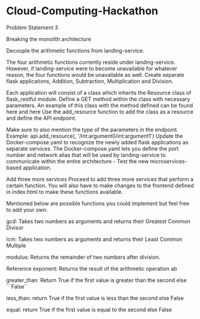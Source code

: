 # Cloud-Computing-Hackathon
Problem Statement 3

Breaking the monolith architecture


Decouple the arithmetic functions from landing-service. 


The four arithmetic functions currently reside under landing-service. 
However, if landing-service were to become unavailable for whatever reason, the four functions would be unavailable as well. Create separate flask applications, Addition, Subtraction, Multiplication and Division. 

Each application will consist of a class which inherits the Resource class of flask_restful module. Define a GET method within the class with necessary parameters. An example of this class with the method defined can be found here and here Use the add_resource function to add the class as a resource and define the API endpoint.

Make sure to also mention the type of the parameters in the endpoint. Example: api.add_resource(, '/int:argument0/int:argument1') Update the Docker-compose.yaml to recognize the newly added flask applications as separate services. The Docker-compose.yaml lets you define the port number and network alias that will be used by landing-service to communicate within the entire architecture - Test the new microservices-based application.


Add three more services Proceed to add three more services that perform a certain function. You will also have to make changes to the frontend defined in index.html to make these functions available. 

Mentioned below are possible functions you could implement but feel free to add your own. 

gcd: Takes two numbers as arguments and returns their Greatest Common Divisor 

lcm: Takes two numbers as arguments and returns their Least Common Multiple 

modulus: Returns the remainder of two numbers after division. 

Reference exponent: Returns the result of the arithmetic operation ab 

greater_than: Return True if the first value is greater than the second else ```False`` 

less_than: return True if the first value is less than the second else False 

equal: return True if the first value is equal to the second else False
